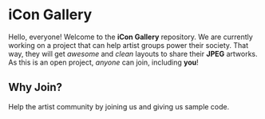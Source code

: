 # iCon Gallery
Hello, everyone! Welcome to the **iCon Gallery** repository. We are currently working on a project that can help artist groups power their society. That way, they will get *awesome* and *clean* layouts to share their **JPEG** artworks. As this is an open project, *anyone* can join, including **you**!
## Why Join?
Help the artist community by joining us and giving us sample code.
